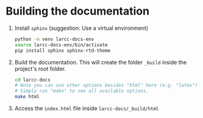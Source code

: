 # Building the documentation

1. Install `sphinx` (suggestion: Use a virtual environment)

    ```bash
    python -m venv larcc-docs-env
    source larcc-docs-env/bin/activate
    pip install sphinx sphinx-rtd-theme
    ```

2. Build the documentation. This will create the folder `_build` inside
   the project's root folder.

    ```bash
    cd larcc-docs
    # Note you can use other options besides "html" here (e.g. "latex").
    # Simply run "make" to see all available options.
    make html
    ```

3. Access the `index.html` file inside `larcc-docs/_build/html`
